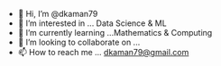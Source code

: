 - 👋 Hi, I’m @dkaman79
- 👀 I’m interested in ... Data Science & ML
- 🌱 I’m currently learning ...Mathematics & Computing
- 💞️ I’m looking to collaborate on ...
- 📫 How to reach me ... dkaman79@gmail.com

<!---
dkaman79/dkaman79 is a ✨ special ✨ repository because its `README.md` (this file) appears on your GitHub profile.
You can click the Preview link to take a look at your changes.
--->
